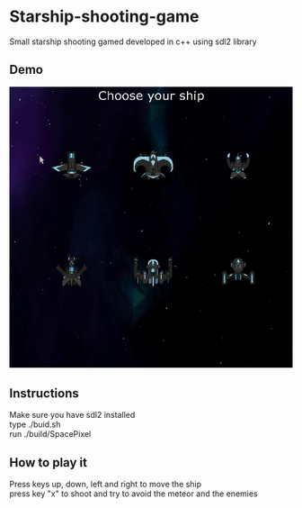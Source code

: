 # Starship-shooting-game
Small starship shooting gamed developed in c++ using sdl2 library

## Demo

![alt text](https://github.com/caiovini/Starship-shooting-game/blob/master/demo.gif)

## Instructions

Make sure you have sdl2 installed<br>
type ./buid.sh<br>
run ./build/SpacePixel


## How to play it

Press keys up, down, left and right to move the ship<br>
press key "x" to shoot and try to avoid the meteor and the enemies
